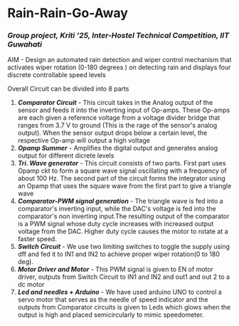 # Rain-Rain-Go-Away
### *Group project, Kriti ’25, Inter-Hostel Technical Competition, IIT Guwahati*

AIM -  Design an automated rain  detection and wiper control mechanism that activates wiper rotation (0-180 degrees ) on detecting rain and displays four discrete controllable speed levels

Overall Circuit can be divided into 8 parts
1. ***Comparator Circuit*** - This circuit takes in the Analog output of the sensor and feeds it into the inverting input of  Op-amps. These Op-amps are each given a reference voltage from a voltage divider bridge that ranges from 3.7 V to ground (This is the rage of the sensor's analog output). When the sensor output drops below a certain level, the respective Op-amp will output a high voltage
3. ***Opamp Summer*** - Amplifies the digital output and generates analog output for different dicrete levels
4. ***Tri. Wave generator*** - This circuit consists of two parts. First part uses Opamp ckt to form a  square wave signal oscillating with a frequency of about 100 Hz. The second part of the circuit forms the integrator using an Opamp that uses the square wave from the first part to give a triangle wave
5. ***Comparator-PWM signal generation*** -  The triangle wave is fed into a comparator's inverting input, while the DAC's voltage is fed into the comparator's non inverting input.The resulting output of the comparator is a PWM signal whose duty cycle increases with increased output voltage from the DAC. Higher duty cycle causes the motor to rotate at a faster speed.  
6. ***Switch Circuit*** - We use two limiting switches to toggle the supply using dff and fed it to IN1 and IN2 to achieve proper wiper rotation(0 to 180 deg).
7. ***Motor Driver and Motor*** - This PWM signal is given to EN of motor driver, outputs from Switch Circuit to IN1 and IN2 and out1 and out 2 to a dc motor
8. ***Led and needles + Arduino*** -  We have used arduino UNO to control a servo motor that serves as the needle of speed indicator and the outputs from Comparator circuits is given to Leds which glows when the output is high and placed semicircularly to mimic speedometer.
